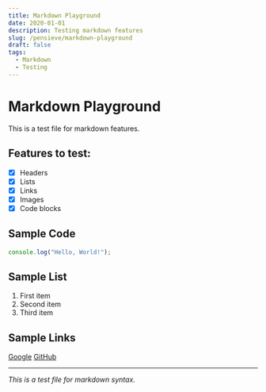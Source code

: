 ```yaml
---
title: Markdown Playground
date: 2020-01-01
description: Testing markdown features
slug: /pensieve/markdown-playground
draft: false
tags:
  - Markdown
  - Testing
---
```


# Markdown Playground

This is a test file for markdown features.

## Features to test:

- [x] Headers
- [x] Lists
- [x] Links
- [x] Images
- [x] Code blocks

## Sample Code

```javascript
console.log("Hello, World!");
```

## Sample List

1. First item
2. Second item
3. Third item

## Sample Links

[Google](https://google.com)
[GitHub](https://github.com)

---

*This is a test file for markdown syntax.*
